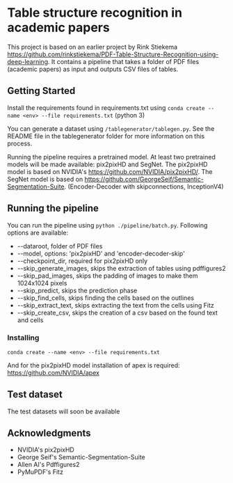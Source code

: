 # Table structure recognition in academic papers

This project is based on an earlier project by Rink Stiekema https://github.com/rinkstiekema/PDF-Table-Structure-Recognition-using-deep-learning. It contains a pipeline that takes a folder of PDF files (academic papers) as input and outputs CSV files of tables.

## Getting Started

Install the requirements found in requirements.txt using `conda create --name <env> --file requirements.txt` (python 3)

You can generate a dataset using `/tablegenerator/tablegen.py`. See the README file in the tablegenerator folder for more information on this process.

Running the pipeline requires a pretrained model. At least two pretrained models will be made available: pix2pixHD and SegNet.
The pix2pixHD model is based on NVIDIA's https://github.com/NVIDIA/pix2pixHD/.
The SegNet model is based on https://github.com/GeorgeSeif/Semantic-Segmentation-Suite. (Encoder-Decoder with skipconnections, InceptionV4)

## Running the pipeline

You can run the pipeline using `python ./pipeline/batch.py`. Following options are available:

* --dataroot, folder of PDF files
* --model, options: 'pix2pixHD' and 'encoder-decoder-skip'
* --checkpoint_dir, required for pix2pixHD only
* --skip_generate_images, skips the extraction of tables using pdffigures2
* --skip_pad_images, skips the padding of images to make them 1024x1024 pixels
* --skip_predict, skips the prediction phase
* --skip_find_cells, skips finding the cells based on the outlines
* --skip_extract_text, skips extracting the text from the cells using Fitz
* --skip_create_csv, skips the creation of a csv based on the found text and cells

### Installing

`conda create --name <env> --file requirements.txt`

And for the pix2pixHD model installation of apex is required: https://github.com/NVIDIA/apex

## Test dataset

The test datasets will soon be available

## Acknowledgments

* NVIDIA's pix2pixHD
* George Seif's Semantic-Segmentation-Suite
* Allen AI's Pdffigures2
* PyMuPDF's Fitz
